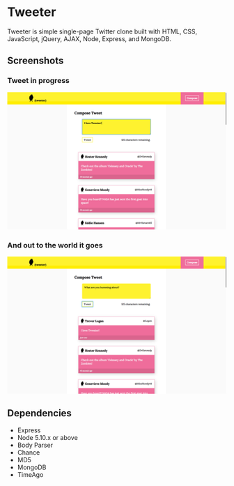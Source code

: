 # Tweeter

Tweeter is simple single-page Twitter clone built with HTML, CSS, JavaScript, jQuery, AJAX, Node, Express, and MongoDB.

## Screenshots

### Tweet in progress
!["Screnshot of text being inputted before submitted."](https://raw.githubusercontent.com/mattdanielmurphy/Tweeter/master/docs/main%20pre-submit.png)

### And out to the world it goes
!["Screnshot of text that was just submitted."](https://raw.githubusercontent.com/mattdanielmurphy/Tweeter/master/docs/main%20post-submit.png)

## Dependencies

- Express
- Node 5.10.x or above
- Body Parser
- Chance
- MD5
- MongoDB
- TimeAgo
